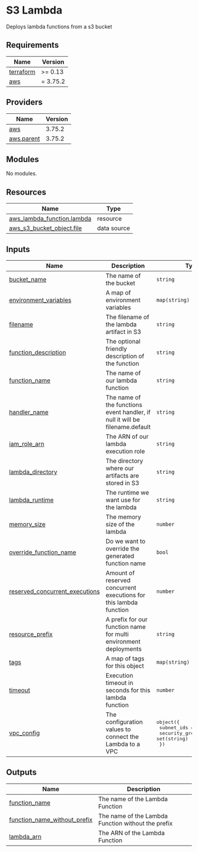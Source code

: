 # S3 Lambda

Deploys lambda functions from a s3 bucket

<!-- BEGIN_TF_DOCS -->

## Requirements

| Name                                                                     | Version  |
| ------------------------------------------------------------------------ | -------- |
| <a name="requirement_terraform"></a> [terraform](#requirement_terraform) | >= 0.13  |
| <a name="requirement_aws"></a> [aws](#requirement_aws)                   | = 3.75.2 |

## Providers

| Name                                                                  | Version |
| --------------------------------------------------------------------- | ------- |
| <a name="provider_aws"></a> [aws](#provider_aws)                      | 3.75.2  |
| <a name="provider_aws.parent"></a> [aws.parent](#provider_aws.parent) | 3.75.2  |

## Modules

No modules.

## Resources

| Name                                                                                                                         | Type        |
| ---------------------------------------------------------------------------------------------------------------------------- | ----------- |
| [aws_lambda_function.lambda](https://registry.terraform.io/providers/hashicorp/aws/3.75.2/docs/resources/lambda_function)    | resource    |
| [aws_s3_bucket_object.file](https://registry.terraform.io/providers/hashicorp/aws/3.75.2/docs/data-sources/s3_bucket_object) | data source |

## Inputs

| Name                                                                                                                        | Description                                                                  | Type                                                                                         | Default        | Required |
| --------------------------------------------------------------------------------------------------------------------------- | ---------------------------------------------------------------------------- | -------------------------------------------------------------------------------------------- | -------------- | :------: |
| <a name="input_bucket_name"></a> [bucket_name](#input_bucket_name)                                                          | The name of the bucket                                                       | `string`                                                                                     | n/a            |   yes    |
| <a name="input_environment_variables"></a> [environment_variables](#input_environment_variables)                            | A map of environment variables                                               | `map(string)`                                                                                | `null`         |    no    |
| <a name="input_filename"></a> [filename](#input_filename)                                                                   | The filename of the lambda artifact in S3                                    | `string`                                                                                     | n/a            |   yes    |
| <a name="input_function_description"></a> [function_description](#input_function_description)                               | The optional friendly description of the function                            | `string`                                                                                     | `""`           |    no    |
| <a name="input_function_name"></a> [function_name](#input_function_name)                                                    | The name of our lambda function                                              | `string`                                                                                     | n/a            |   yes    |
| <a name="input_handler_name"></a> [handler_name](#input_handler_name)                                                       | The name of the functions event handler, if null it will be filename.default | `string`                                                                                     | `null`         |    no    |
| <a name="input_iam_role_arn"></a> [iam_role_arn](#input_iam_role_arn)                                                       | The ARN of our lambda execution role                                         | `string`                                                                                     | n/a            |   yes    |
| <a name="input_lambda_directory"></a> [lambda_directory](#input_lambda_directory)                                           | The directory where our artifacts are stored in S3                           | `string`                                                                                     | n/a            |   yes    |
| <a name="input_lambda_runtime"></a> [lambda_runtime](#input_lambda_runtime)                                                 | The runtime we want use for the lambda                                       | `string`                                                                                     | `"nodejs16.x"` |    no    |
| <a name="input_memory_size"></a> [memory_size](#input_memory_size)                                                          | The memory size of the lambda                                                | `number`                                                                                     | `256`          |    no    |
| <a name="input_override_function_name"></a> [override_function_name](#input_override_function_name)                         | Do we want to override the generated function name                           | `bool`                                                                                       | `false`        |    no    |
| <a name="input_reserved_concurrent_executions"></a> [reserved_concurrent_executions](#input_reserved_concurrent_executions) | Amount of reserved concurrent executions for this lambda function            | `number`                                                                                     | `-1`           |    no    |
| <a name="input_resource_prefix"></a> [resource_prefix](#input_resource_prefix)                                              | A prefix for our function name for multi environment deployments             | `string`                                                                                     | n/a            |   yes    |
| <a name="input_tags"></a> [tags](#input_tags)                                                                               | A map of tags for this object                                                | `map(string)`                                                                                | `{}`           |    no    |
| <a name="input_timeout"></a> [timeout](#input_timeout)                                                                      | Execution timeout in seconds for this lambda function                        | `number`                                                                                     | `30`           |    no    |
| <a name="input_vpc_config"></a> [vpc_config](#input_vpc_config)                                                             | The configuration values to connect the Lambda to a VPC                      | <pre>object({<br> subnet_ids = set(string)<br> security_group_ids = set(string)<br> })</pre> | `null`         |    no    |

## Outputs

| Name                                                                                                                    | Description                                        |
| ----------------------------------------------------------------------------------------------------------------------- | -------------------------------------------------- |
| <a name="output_function_name"></a> [function_name](#output_function_name)                                              | The name of the Lambda Function                    |
| <a name="output_function_name_without_prefix"></a> [function_name_without_prefix](#output_function_name_without_prefix) | The name of the Lambda Function without the prefix |
| <a name="output_lambda_arn"></a> [lambda_arn](#output_lambda_arn)                                                       | The ARN of the Lambda Function                     |

<!-- END_TF_DOCS -->
